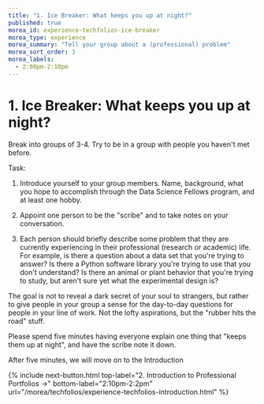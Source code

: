 ```yaml
---
title: "1. Ice Breaker: What keeps you up at night?"
published: true
morea_id: experience-techfolios-ice-breaker
morea_type: experience
morea_summary: "Tell your group about a (professional) problem"
morea_sort_order: 3
morea_labels:
  - 2:00pm-2:10pm
---
```


# 1. Ice Breaker: What keeps you up at night?

Break into groups of 3-4. Try to be in a group with people you haven't met before.

Task: 

1. Introduce yourself to your group members. Name, background, what you hope to accomplish through the Data Science Fellows program, and at least one hobby.

2. Appoint one person to be the "scribe" and to take notes on your conversation.

3. Each person should briefly describe some problem that they are currently experiencing in their professional (research or academic) life. For example, is there a question about a data set that you're trying to answer? Is there a Python software library you're trying to use that you don't understand? Is there an animal or plant behavior that you're trying to study, but aren't sure yet what the experimental design is? 

The goal is not to reveal a dark secret of your soul to strangers, but rather to give people in your group a sense for the day-to-day questions for people in your line of work. Not the lofty aspirations, but the "rubber hits the road" stuff.

Please spend five minutes having everyone explain one thing that "keeps them up at night", and have the scribe note it down. 

After five minutes, we will move on to the Introduction

{% include next-button.html
top-label="2. Introduction to Professional Portfolios ->"
bottom-label="2:10pm-2:2pm"
url="/morea/techfolios/experience-techfolios-introduction.html" %}
